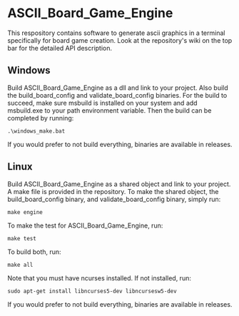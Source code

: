 # ASCII_Board_Game_Engine

This respository contains software to generate ascii graphics in a terminal specifically for board game creation. Look at the repository's wiki on the top bar for the detailed API description.

## Windows
Build ASCII_Board_Game_Engine as a dll and link to your project. Also build the build_board_config and validate_board_config binaries. For the build to succeed, make sure msbuild is installed on your system and add msbuild.exe to your path environment variable. Then the build can be completed by running:

```
.\windows_make.bat
```

If you would prefer to not build everything, binaries are available in releases.

## Linux
Build ASCII_Board_Game_Engine as a shared object and link to your project. A make file is provided in the repository. To make the shared object, the build_board_config binary, and validate_board_config binary, simply run:
```
make engine
```

To make the test for ASCII_Board_Game_Engine, run:
```
make test
```

To build both, run:
```
make all
```

Note that you must have ncurses installed. If not installed, run:
```
sudo apt-get install libncurses5-dev libncursesw5-dev
```

If you would prefer to not build everything, binaries are available in releases.